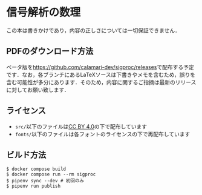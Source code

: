 # 信号解析の数理

この本は書きかけであり，内容の正しさについては一切保証できません．

## PDFのダウンロード方法

ベータ版を<https://github.com/calamari-dev/sigproc/releases>で配布する予定です．なお，各ブランチにあるLaTeXソースは下書きやメモを含むため，誤りを含む可能性が多分にあります．そのため，内容に関するご指摘は最新のリリースに対してお願い致します．

## ライセンス

+ `src/`以下のファイルは[CC BY 4.0](https://creativecommons.org/licenses/by/4.0/deed.ja)の下で配布しています
+ `fonts/`以下のファイルは各フォントのライセンスの下で再配布しています

## ビルド方法

```
$ docker compose build
$ docker compose run --rm sigproc
$ pipenv sync --dev # 初回のみ
$ pipenv run publish
```
